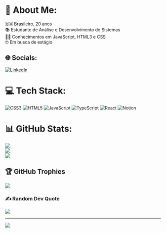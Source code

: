 # 💫 About Me:
🇧🇷  Brasileiro, 20 anos<br>📚 Estudante de Análise e Desenvolvimento de Sistemas<br>👨‍💻 Conhecimentos em JavaScript, HTML3 e CSS<br>🤓 Em busca de estágio


## 🌐 Socials:
[![LinkedIn](https://img.shields.io/badge/LinkedIn-%230077B5.svg?logo=linkedin&logoColor=white)](https://linkedin.com/in/https://www.linkedin.com/in/guilhermemessiasdev/) 

# 💻 Tech Stack:
![CSS3](https://img.shields.io/badge/css3-%231572B6.svg?style=for-the-badge&logo=css3&logoColor=white) ![HTML5](https://img.shields.io/badge/html5-%23E34F26.svg?style=for-the-badge&logo=html5&logoColor=white) ![JavaScript](https://img.shields.io/badge/javascript-%23323330.svg?style=for-the-badge&logo=javascript&logoColor=%23F7DF1E) ![TypeScript](https://img.shields.io/badge/typescript-%23007ACC.svg?style=for-the-badge&logo=typescript&logoColor=white) ![React](https://img.shields.io/badge/react-%2320232a.svg?style=for-the-badge&logo=react&logoColor=%2361DAFB) ![Notion](https://img.shields.io/badge/Notion-%23000000.svg?style=for-the-badge&logo=notion&logoColor=white)
# 📊 GitHub Stats:
![](https://github-readme-stats.vercel.app/api?username=messiasg&theme=calm&hide_border=true&include_all_commits=false&count_private=false)<br/>
![](https://github-readme-streak-stats.herokuapp.com/?user=messiasg&theme=calm&hide_border=true)<br/>
![](https://github-readme-stats.vercel.app/api/top-langs/?username=messiasg&theme=calm&hide_border=true&include_all_commits=false&count_private=false&layout=compact)

## 🏆 GitHub Trophies
![](https://github-profile-trophy.vercel.app/?username=messiasg&theme=dracula&no-frame=false&no-bg=true&margin-w=4)

### ✍️ Random Dev Quote
![](https://quotes-github-readme.vercel.app/api?type=horizontal&theme=radical)

---
[![](https://visitcount.itsvg.in/api?id=messiasg&icon=0&color=0)](https://visitcount.itsvg.in)

<!-- Proudly created with GPRM ( https://gprm.itsvg.in ) -->
